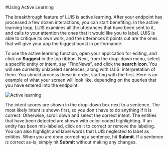 <!-- NavPath: LUIS API
LinkLabel: Active Learning
Url: LUIS-api/documentation/ActiveLearning
Weight: 86 -->

#Using Active Learning

The breakthrough feature of LUIS is active learning. After your endpoint has processed a few dozen interactions, you can start benefiting. In the active learning loop, LUIS examines all the utterances that have been sent to it, and calls to your attention the ones that it would like you to label. LUIS is able to critique its own work, and the utterances it points out are the ones that will give your app the biggest boost in performance. 

To use the active learning function, open your application for editing, and click on **Suggest** in the top ribbon. Next, from the drop-down menu, select a specific entity or intent, say "FindNews", and click the **search icon**. You will see currently unlabeled sentences, along with LUIS' interpretation of them. You should process these in order, starting with the first. Here is an example of what your screen will look like, depending on the queries that you have entered into the endpoint. 

![Active learning](./Images/.png)

The intent scores are shown in the drop-down box next to a sentence. The most likely intent is shown first, so you don't have to do anything if it is correct. Otherwise, scroll down and select the correct intent. The entities that have been detected are shown with color-coded highlighting. If an entity has been mis-labeled, click on it to correct or remove the labeling. You can also highlight and label words that LUIS neglected to label as entities. When you are done correcting a sentence, hit **Submit**. If a sentence is correct as-is, simply hit **Submit** without making any changes. 
